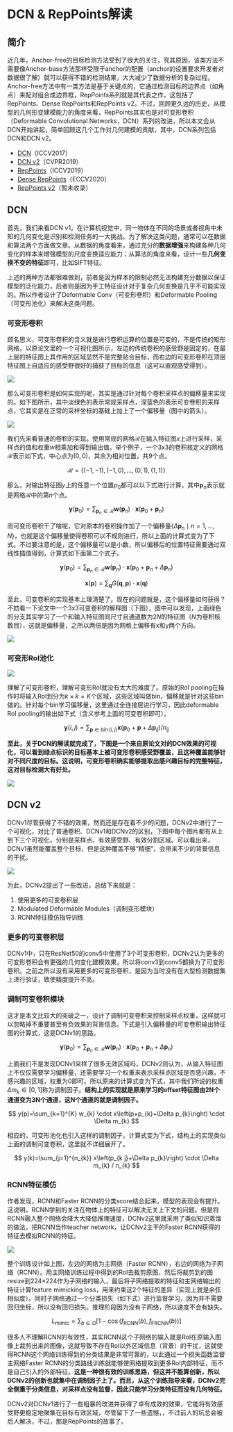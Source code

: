 # DCN & RepPoints解读

## 简介

近几年，Anchor-free的目标检测方法受到了很大的关注，究其原因，该类方法不需要像Anchor-base方法那样受限于anchor的配置（anchor的设置要求开发者对数据很了解）就可以获得不错的检测结果，大大减少了数据分析的复杂过程。Anchor-free方法中有一类方法是基于关键点的，它通过检测目标的边界点（如角点）来配对组合成边界框，RepPoints系列就是其代表之作，这包括了RepPoints、Dense RepPoints和RepPoints v2。不过，回顾更久远的历史，从模型的几何形变建模能力的角度来看，RepPoints其实也是对可变形卷积（Deformable Convolutional Networks，DCN）系列的改进，所以本文会从DCN开始讲起，简单回顾这几个工作对几何建模的贡献，其中，DCN系列包括DCN和DCN v2。

- [DCN](http://arxiv.org/abs/1703.06211)（ICCV2017）
- [DCN v2](http://arxiv.org/abs/1811.11168)（CVPR2019）
- [RepPoints](http://arxiv.org/abs/1904.11490)（ICCV2019）
- [Dense RepPoints](http://arxiv.org/abs/1912.11473)（ECCV2020）
- [RepPoints v2](http://arxiv.org/abs/2007.08508)（暂未收录）


## DCN

首先，我们来看DCN v1。在计算机视觉中，同一物体在不同的场景或者视角中未知的几何变化是识别和检测任务的一大挑战。为了解决这类问题，通常可以在数据和算法两个方面做文章。从数据的角度看来，通过充分的**数据增强**来构建各种几何变化的样本来增强模型的尺度变换适应能力；从算法的角度来看，设计一些**几何变换不变的特征**即可，比如SIFT特征。

上述的两种方法都很难做到，前者是因为样本的限制必然无法构建充分数据以保证模型的泛化能力，后者则是因为手工特征设计对于复杂几何变换是几乎不可能实现的。所以作者设计了Deformable Conv（可变形卷积）和Deformable Pooling（可变形池化）来解决这类问题。

### **可变形卷积**

顾名思义，可变形卷积的含义就是进行卷积运算的位置是可变的，不是传统的矩形网格，以原论文里的一个可视化图所示，左边的传统卷积的感受野是固定的，在最上层的特征图上其作用的区域显然不是完整贴合目标，而右边的可变形卷积在顶层特征图上自适应的感受野很好的捕获了目标的信息（这可以直观感受得到）。

![](./assets/conv2dcn.png)

那么可变形卷积是如何实现的呢，其实是通过针对每个卷积采样点的偏移量来实现的。如下图所示，其中淡绿色的表示常规采样点，深蓝色的表示可变卷积的采样点，它其实是在正常的采样坐标的基础上加上了一个偏移量（图中的箭头）。

![](./assets/dcn_sample.png)

我们先来看普通的卷积的实现。使用常规的网格$\mathcal{R}$在输入特征图$x$上进行采样，采样点的值和权重$w$相乘加和得到输出值。举个例子，一个3x3的卷积核定义的网格$\mathcal{R}$表示如下式，中心点为$(0,0)$，其余为相对位置，共9个点。

$$
\mathcal{R}=\{(-1,-1),(-1,0), \ldots,(0,1),(1,1)\}
$$

那么，对输出特征图$y$上的任意一个位置$p_0$都可以以下式进行计算，其中$\mathbf{p}_n$表示就是网格$\mathcal{R}$中的第$n$个点。

$$
\mathbf{y}\left(\mathbf{p}_{0}\right)=\sum_{\mathbf{p}_{n} \in \mathcal{R}} \mathbf{w}\left(\mathbf{p}_{n}\right) \cdot \mathbf{x}\left(\mathbf{p}_{0}+\mathbf{p}_{n}\right)
$$

而可变形卷积干了啥呢，它对原本的卷积操作加了一个偏移量$\left\{\Delta \mathbf{p}_{n} \mid n=1, \ldots, N\right\}$，也就是这个偏移量使得卷积可以不规则进行，所以上面的计算式变为了下式。不过要注意的是，这个偏移量可以是小数，所以偏移后的位置特征需要通过双线性插值得到，计算式如下面第二个式子。

$$
\mathbf{y}\left(\mathbf{p}_{0}\right)=\sum_{\mathbf{p}_{n} \in \mathcal{R}} \mathbf{w}\left(\mathbf{p}_{n}\right) \cdot \mathbf{x}\left(\mathbf{p}_{0}+\mathbf{p}_{n}+\Delta \mathbf{p}_{n}\right)
$$

$$
\mathbf{x}(\mathbf{p})=\sum_{\mathbf{q}} G(\mathbf{q}, \mathbf{p}) \cdot \mathbf{x}(\mathbf{q})
$$

至此，可变卷积的实现基本上理清楚了，现在的问题就是，这个偏移量如何获得？不妨看一下论文中一个3x3可变卷积的解释图（下图），图中可以发现，上面绿色的分支其实学习了一个和输入特征图同尺寸且通道数为$2N$的特征图（$N$为卷积核数目），这就是偏移量，之所以两倍是因为网格上偏移有x和y两个方向。

![](./assets/dcn3x3.png)

### **可变形RoI池化**

![](./assets/drp.png)

理解了可变形卷积，理解可变形RoI就没有太大的难度了。原始的RoI pooling在操作时将输入RoI划分为$k\times k = K$个区域，这些区域叫做bin，偏移就是针对这些bin做的。针对每个bin学习偏移量，这里通过全连接层进行学习，因此deformable RoI pooling的输出如下式（含义参考上面的可变卷积即可）。

$$
\mathbf{y}(i, j)=\sum_{\mathbf{p} \in \operatorname{bin}(i, j)} \mathbf{x}\left(\mathbf{p}_{0}+\mathbf{p}+\Delta \mathbf{p}_{i j}\right) / n_{i j}
$$

**至此，关于DCN的解读就完成了，下图是一个来自原论文对的DCN效果的可视化，可以看到绿点标识的目标基本上被可变形卷积感受野覆盖，且这种覆盖能够针对不同尺度的目标。这说明，可变形卷积确实能够提取出感兴趣目标的完整特征，这对目标检测大有好处。**

![](./assets/dcn1_rst.png)


## DCN v2

DCNv1尽管获得了不错的效果，然而还是存在着不少的问题，DCNv2中进行了一个可视化，对比了普通卷积、DCNv1和DCNv2的区别，下图中每个图片都有从上到下三个可视化，分别是采样点、有效感受野、有效分割区域。可以看出来，DCNv1虽然能覆盖整个目标，但是这种覆盖不够“精细”，会带来不少的背景信息的干扰。

![](./assets/dcn_contrast.png)

为此，DCNv2提出了一些改进，总结下来就是：
1. 使用更多的可变卷积层
2. Modulated Deformable Modules（调制变形模块）
3. RCNN特征模仿指导训练

### **更多的可变卷积层**

DCNv1中，只在ResNet50的conv5中使用了3个可变形卷积，DCNv2认为更多的可变形卷积会有更强的几何变化建模效果，所以将conv3到conv5都换为了可变形卷积。之前之所以没有采用更多的可变形卷积，是因为当时没有在大型检测数据集上进行验证，致使精度提升不高。

### **调制可变卷积模块**

这才是本文比较大的突破之一，设计了调制可变卷积来控制采样点权重，这样就可以忽略掉不重要甚至有负效果的背景信息。下式是引入偏移量的可变卷积输出特征图的计算式，这是DCNv1的思路。

$$
\mathbf{y}\left(\mathbf{p}_{0}\right)=\sum_{\mathbf{p}_{n} \in \mathcal{R}} \mathbf{w}\left(\mathbf{p}_{n}\right) \cdot \mathbf{x}\left(\mathbf{p}_{0}+\mathbf{p}_{n}+\Delta \mathbf{p}_{n}\right)
$$

上面我们不是发现DCNv1采样了很多无效区域吗，DCNv2则认为，从输入特征图上不仅仅需要学习偏移量，还需要学习一个权重来表示采样点区域是否感兴趣，不感兴趣的区域，权重为0即可。所以原来的计算式变为下式，其中我们所说的权重$\Delta m_{k} \in [0,1]$称为调制因子。**结构上的实现就是原来学习的offset特征图由2N个通道变为3N个通道，这N个通道的就是调制因子。**

$$
y(p)=\sum_{k=1}^{K} w_{k} \cdot x\left(p+p_{k}+\Delta p_{k}\right) \cdot \Delta m_{k}
$$

相应的，可变形池化也引入这样的调制因子，计算式变为下式，结构上的实现类似上面的调制可变卷积，这里就不详细展开了。

$$
y(k)=\sum_{j=1}^{n_{k}} x\left(p_{k j}+\Delta p_{k}\right) \cdot \Delta m_{k} / n_{k}
$$

### **RCNN特征模仿**

作者发现，RCNN和Faster RCNN的分类score结合起来，模型的表现会有提升。这说明，RCNN学到的关注在物体上的特征可以解决无关上下文的问题。但是将RCNN融入整个网络会降大大降低推理速度，DCNv2这里就采用了类似知识蒸馏的做法，把RCNN当作teacher network，让DCNv2主干的Faster RCNN获得的特征去模拟RCNN的特征。

![](./assets/feature%20mimicking.png)

整个训练设计如上图，左边的网络为主网络（Faster RCNN），右边的网络为子网络（RCNN）。用主网络训练过程中得到的RoI去裁剪原图，然后将裁剪到的图resize到224×224作为子网络的输入，最后将子网络提取的特征和主网络输出的特征计算feature mimicking loss，用来约束这2个特征的差异（实现上就是余弦相似度）。同时子网络通过一个分类损失（如下式）进行监督学习，因为并不需要回归坐标，所以没有回归损失。推理阶段因为没有子网络，所以速度不会有缺失。

$$
L_{\operatorname{mimic}}=\sum_{b \in \Omega}\left[1-\cos \left(f_{\mathrm{RCNN}}(b), f_{\mathrm{FRCNN}}(b)\right)\right]
$$

很多人不理解RCNN的有效性，其实RCNN这个子网络的输入就是RoI在原输入图像上裁剪出来的图像，这就导致不存在RoI以外区域信息（背景）的干扰，这就使得RCNN这个网络训练得到的分类结果是非常可靠的，以此通过一个损失函数监督主网络Faster RCNN的分类路线训练就能够使网络提取到更多RoI内部特征，而不是自己引入的外部特征。**这是一种很有效的训练思路，但这并不能算创新，所以DCNv2的创新也就集中在调制因子上了。而且，从这个训练指导来看，DCNv2完全侧重于分类信息，对采样点没有监督，因此只能学习分类特征而没有几何特征。**

DCNv2对DCNv1进行了一些粗暴的改进并获得了卓有成效的效果，它能将有效感受野更稳定地聚集在目标有效区域，尽管留下了一些遗憾，，不过前人的坑总会被后人解决，不过，那是RepPoints的故事了。